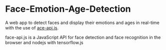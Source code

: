 # Face-Emotion-Age-Detection
A web app to detect faces and display their emotions and ages in real-time with the use of [ace-api.js](https://github.com/justadudewhohacks/face-api.js#getting-started-face-detection-options).

face-api.js is a JavaScript API for face detection and face recognition in the browser and nodejs with tensorflow.js
